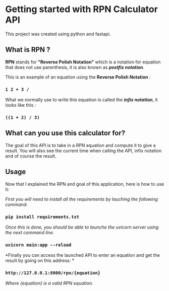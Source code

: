 # Getting started with RPN Calculator API

This project was created using python and fastapi.

## What is RPN ?

**RPN** stands for **"Reverse Polish Notation"** which is a notation for equation that does not use parenthesis, it is also known as ***postfix notation***. 

This is an example of an equation using the **Reverse Polish Notation** : 
### **`1 2 + 3 /`**

What we normally use to write this equation is called the ***infix notation***, it looks like this :
### **`((1 + 2) / 3)`**

## What can you use this calculator for?

The goal of this API is to take in a RPN equation and compute it to give a result.
You will also see the current time when calling the API, infix notation and of course the result.

## Usage

Now that I explained the RPN and goal of this application, here is how to use it:

*First you will need to install all the requirements by lauching the following command:*

### **`pip install requirements.txt`**

*Once this is done, you should be able to launche the uvicorn server using the next command line.*

### **`uvicorn main:app --reload`**

*Finally you can access the launched API to enter an equation and get the result by going on this address: *


### **`http://127.0.0.1:8000/rpn/{equation}`**

*Where {equation} is a valid RPN equation.*